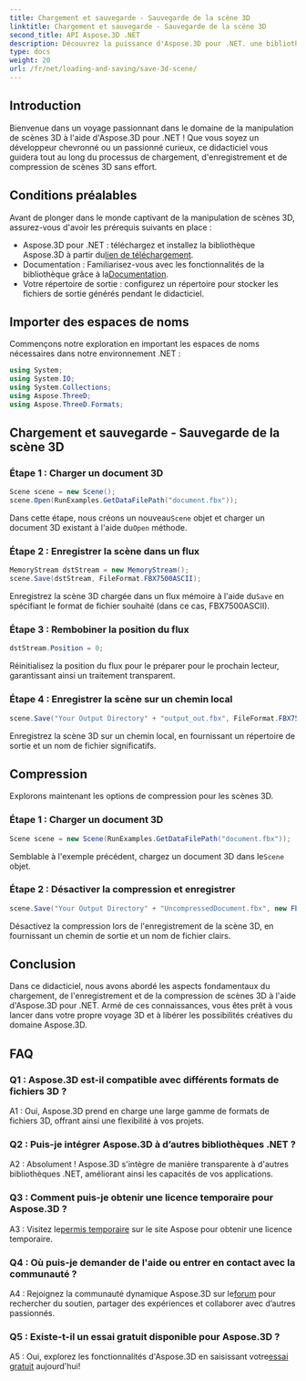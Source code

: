 ```yaml
---
title: Chargement et sauvegarde - Sauvegarde de la scène 3D
linktitle: Chargement et sauvegarde - Sauvegarde de la scène 3D
second_title: API Aspose.3D .NET
description: Découvrez la puissance d'Aspose.3D pour .NET. une bibliothèque polyvalente pour une manipulation transparente des scènes 3D. Chargez, enregistrez et compressez sans effort.
type: docs
weight: 20
url: /fr/net/loading-and-saving/save-3d-scene/
---
```

## Introduction

Bienvenue dans un voyage passionnant dans le domaine de la manipulation de scènes 3D à l'aide d'Aspose.3D pour .NET ! Que vous soyez un développeur chevronné ou un passionné curieux, ce didacticiel vous guidera tout au long du processus de chargement, d'enregistrement et de compression de scènes 3D sans effort.

## Conditions préalables

Avant de plonger dans le monde captivant de la manipulation de scènes 3D, assurez-vous d'avoir les prérequis suivants en place :

-  Aspose.3D pour .NET : téléchargez et installez la bibliothèque Aspose.3D à partir du[lien de téléchargement](https://releases.aspose.com/3d/net/).
-  Documentation : Familiarisez-vous avec les fonctionnalités de la bibliothèque grâce à la[Documentation](https://reference.aspose.com/3d/net/).
- Votre répertoire de sortie : configurez un répertoire pour stocker les fichiers de sortie générés pendant le didacticiel.

## Importer des espaces de noms

Commençons notre exploration en important les espaces de noms nécessaires dans notre environnement .NET :

```csharp
using System;
using System.IO;
using System.Collections;
using Aspose.ThreeD;
using Aspose.ThreeD.Formats;
```

## Chargement et sauvegarde - Sauvegarde de la scène 3D

### Étape 1 : Charger un document 3D

```csharp
Scene scene = new Scene();
scene.Open(RunExamples.GetDataFilePath("document.fbx"));
```

 Dans cette étape, nous créons un nouveau`Scene` objet et charger un document 3D existant à l'aide du`Open` méthode.

### Étape 2 : Enregistrer la scène dans un flux

```csharp
MemoryStream dstStream = new MemoryStream();
scene.Save(dstStream, FileFormat.FBX7500ASCII);
```

 Enregistrez la scène 3D chargée dans un flux mémoire à l'aide du`Save` en spécifiant le format de fichier souhaité (dans ce cas, FBX7500ASCII).

### Étape 3 : Rembobiner la position du flux

```csharp
dstStream.Position = 0;
```

Réinitialisez la position du flux pour le préparer pour le prochain lecteur, garantissant ainsi un traitement transparent.

### Étape 4 : Enregistrer la scène sur un chemin local

```csharp
scene.Save("Your Output Directory" + "output_out.fbx", FileFormat.FBX7500ASCII);
```

Enregistrez la scène 3D sur un chemin local, en fournissant un répertoire de sortie et un nom de fichier significatifs.

## Compression

Explorons maintenant les options de compression pour les scènes 3D.

### Étape 1 : Charger un document 3D

```csharp
Scene scene = new Scene(RunExamples.GetDataFilePath("document.fbx"));
```

 Semblable à l'exemple précédent, chargez un document 3D dans le`Scene` objet.

### Étape 2 : Désactiver la compression et enregistrer

```csharp
scene.Save("Your Output Directory" + "UncompressedDocument.fbx", new FbxSaveOptions(FileFormat.FBX7500ASCII) { EnableCompression = false });
```

Désactivez la compression lors de l'enregistrement de la scène 3D, en fournissant un chemin de sortie et un nom de fichier clairs.

## Conclusion

Dans ce didacticiel, nous avons abordé les aspects fondamentaux du chargement, de l'enregistrement et de la compression de scènes 3D à l'aide d'Aspose.3D pour .NET. Armé de ces connaissances, vous êtes prêt à vous lancer dans votre propre voyage 3D et à libérer les possibilités créatives du domaine Aspose.3D.

## FAQ

### Q1 : Aspose.3D est-il compatible avec différents formats de fichiers 3D ?

A1 : Oui, Aspose.3D prend en charge une large gamme de formats de fichiers 3D, offrant ainsi une flexibilité à vos projets.

### Q2 : Puis-je intégrer Aspose.3D à d’autres bibliothèques .NET ?

A2 : Absolument ! Aspose.3D s'intègre de manière transparente à d'autres bibliothèques .NET, améliorant ainsi les capacités de vos applications.

### Q3 : Comment puis-je obtenir une licence temporaire pour Aspose.3D ?

 A3 : Visitez le[permis temporaire](https://purchase.aspose.com/temporary-license/) sur le site Aspose pour obtenir une licence temporaire.

### Q4 : Où puis-je demander de l'aide ou entrer en contact avec la communauté ?

 A4 : Rejoignez la communauté dynamique Aspose.3D sur le[forum](https://forum.aspose.com/c/3d/18) pour rechercher du soutien, partager des expériences et collaborer avec d’autres passionnés.

### Q5 : Existe-t-il un essai gratuit disponible pour Aspose.3D ?

 A5 : Oui, explorez les fonctionnalités d'Aspose.3D en saisissant votre[essai gratuit](https://releases.aspose.com/) aujourd'hui!